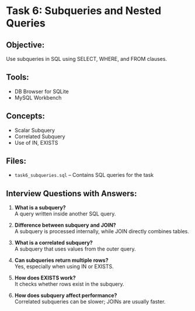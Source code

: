 # Task 6: Subqueries and Nested Queries

## Objective:
Use subqueries in SQL using SELECT, WHERE, and FROM clauses.

## Tools:
- DB Browser for SQLite
- MySQL Workbench

## Concepts:
- Scalar Subquery
- Correlated Subquery
- Use of IN, EXISTS

## Files:
- `task6_subqueries.sql` – Contains SQL queries for the task

## Interview Questions with Answers:

1. **What is a subquery?**  
   A query written inside another SQL query.

2. **Difference between subquery and JOIN?**  
   A subquery is processed internally, while JOIN directly combines tables.

3. **What is a correlated subquery?**  
   A subquery that uses values from the outer query.

4. **Can subqueries return multiple rows?**  
   Yes, especially when using IN or EXISTS.

5. **How does EXISTS work?**  
   It checks whether rows exist in the subquery.

6. **How does subquery affect performance?**  
   Correlated subqueries can be slower; JOINs are usually faster.
